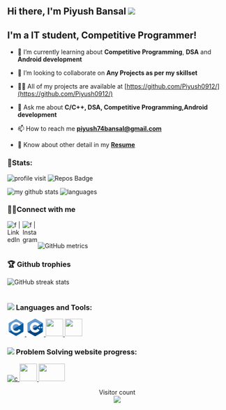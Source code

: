 ## Hi there, I'm Piyush Bansal <img src="https://media.giphy.com/media/hvRJCLFzcasrR4ia7z/giphy.gif" width="25px">

## I'm a IT student, Competitive Programmer!

- 🌱 I’m currently learning about **Competitive Programming**, **DSA** and **Android development**

- 👯 I’m looking to collaborate on **Any Projects as per my skillset**

- 👨‍💻 All of my projects are available at [https://github.com/Piyush0912/](https://github.com/Piyush0912/)

- 💬 Ask me about **C/C++, DSA, Competitive Programming,Android development**

- 📫 How to reach me **piyush74bansal@gmail.com**

- 📄 Know about other detail in my **[Resume](https://bit.ly/Piyush_Bansal)**

### 👦Stats:

<div align="left">

![profile visit](https://komarev.com/ghpvc/?username=Piyush0912) 
![Repos Badge](https://badges.pufler.dev/repos/Piyush0912)

<p align="left">
<img src="https://github-readme-stats.vercel.app/api?username=Piyush0912&show_icons=true&theme=buefy" alt="my github stats" width="420"/>&nbsp;<img src="https://github-readme-stats.vercel.app/api/top-langs/?username=Piyush0912&layout=compact&theme=buefy" alt="languages" height="165">
</p>
</div>

### 👨‍💻Connect with me

[<img align="left" alt="f | LinkedIn" width="35px" src="https://cdn.jsdelivr.net/npm/simple-icons@v3/icons/linkedin.svg" />][linkedin]
[<img align="left" alt="f | Instagram" width="35px" src="https://cdn.jsdelivr.net/npm/simple-icons@v3/icons/instagram.svg" />][instagram]
<br />
<br />

![GitHub metrics](https://metrics.lecoq.io/Piyush0912) <br>

### 🏆 Github trophies

![GitHub streak stats](https://github-readme-streak-stats.herokuapp.com/?user=Piyush0912)  
<br />

### <img src="https://media.giphy.com/media/WUlplcMpOCEmTGBtBW/giphy.gif" width="50"> Languages and Tools:

<p align="left">
	<a href="https://www.cprogramming.com/" target="_blank">
		<img src="https://raw.githubusercontent.com/devicons/devicon/master/icons/c/c-original.svg" alt="c" width="40" height="40"/>
	</a>
	<a href="https://www.w3schools.com/cpp/" target="_blank">
		<img src="https://raw.githubusercontent.com/devicons/devicon/master/icons/cplusplus/cplusplus-original.svg" alt="cplusplus" width="40" height="40"/>
	</a>
	<a href="https://Android development.dev/" target="_blank">
		<img src="https://icons.iconarchive.com/icons/papirus-team/papirus-apps/256/android-sdk-icon.png" width="40" height="40"/>
	</a>
	<a href="https://Android development.dev/" target="_blank">
		<img src="https://upload.wikimedia.org/wikipedia/commons/1/11/Kotlin_logo_2021.svg" width="40" height="40"/>
	</a>
</p>

### <img src="https://media.giphy.com/media/5h0piMX8ku0xj97W0t/giphy.gif" width="50"> Problem Solving website progress:

<p align="left">
	<a href="https://leetcode.com/Piyushbansal123/" target="_blank">
		<img src="https://media.glassdoor.com/sqll/1763822/leetcode-squarelogo-1524799041565.png" alt="c" width="40" height="40"/>
	</a>
	<a href="https://auth.geeksforgeeks.org/user/piyush74bansal/practice" target="_blank">
		<img src="https://media.geeksforgeeks.org/wp-content/uploads/20210915115837/gfg3-300x300.png" width="40" height="40"/>
	</a>
	<a href="https://www.codechef.com/users/piyush_0912" target="_blank">
		<img src="https://img.shields.io/badge/CodeChef-%23964B00.svg?style=for-the-badge&logo=CodeChef&logoColor=white" width="60" height="40"/>
	</a>
</p>

[instagram]: https://www.instagram.com/piyush_bansal001/
[linkedin]: https://www.linkedin.com/in/piyush-bansal-83075921a/

<p align="center"> 
  Visitor count<br>
  <img src="https://profile-counter.glitch.me/Piyush0912/count.svg" />
</p>

